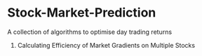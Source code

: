 # Stock-Market-Prediction
A collection of algorithms to optimise day trading returns

1. Calculating Efficiency of Market Gradients on Multiple Stocks
